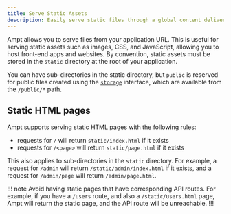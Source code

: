 ```yaml
---
title: Serve Static Assets
description: Easily serve static files through a global content delivery network (CDN).
---
```


Ampt allows you to serve files from your application URL. This is useful for serving static assets such as images, CSS, and JavaScript, allowing you to host front-end apps and websites. By convention, static assets must be stored in the `static` directory at the root of your application.

You can have sub-directories in the static directory, but `public` is reserved for public files created using the [`storage`](/docs/storage/) interface, which are available from the `/public/*` path.

## Static HTML pages

Ampt supports serving static HTML pages with the following rules:

- requests for `/` will return `static/index.html` if it exists
- requests for `/<page>` will return `static/page.html` if it exists

This also applies to sub-directories in the `static` directory. For example, a request for `/admin` will return `/static/admin/index.html` if it exists, and a request for `/admin/page` will return `/admin/page.html`.

!!! note
Avoid having static pages that have corresponding API routes. For example, if you have a `/users` route, and also a `/static/users.html` page, Ampt will return the static page, and the API route will be unreachable.
!!!
